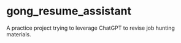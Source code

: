 # gong_resume_assistant
A practice project trying to leverage ChatGPT to revise job hunting materials.
